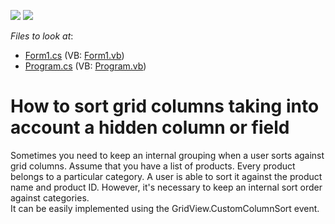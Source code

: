 <!-- default badges list -->
[![](https://img.shields.io/badge/Open_in_DevExpress_Support_Center-FF7200?style=flat-square&logo=DevExpress&logoColor=white)](https://supportcenter.devexpress.com/ticket/details/E420)
[![](https://img.shields.io/badge/📖_How_to_use_DevExpress_Examples-e9f6fc?style=flat-square)](https://docs.devexpress.com/GeneralInformation/403183)
<!-- default badges end -->
<!-- default file list -->
*Files to look at*:

* [Form1.cs](./CS/WindowsApplication9/Form1.cs) (VB: [Form1.vb](./VB/WindowsApplication9/Form1.vb))
* [Program.cs](./CS/WindowsApplication9/Program.cs) (VB: [Program.vb](./VB/WindowsApplication9/Program.vb))
<!-- default file list end -->
# How to sort grid columns taking into account a hidden column or field


<p>Sometimes you need to keep an internal grouping when a user sorts against grid columns. Assume that you have a list of products. Every product belongs to a particular category.  A user is able to sort it against the product name and product ID. However, it's necessary to keep an internal sort order against categories. <br />
It can be easily implemented using the GridView.CustomColumnSort event.</p>

<br/>


